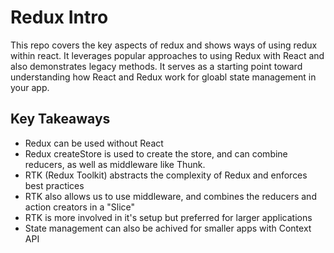 # Redux Intro

This repo covers the key aspects of redux and shows ways of using redux within react. It leverages popular approaches to using Redux with React and also demonstrates legacy methods. It serves as a starting point toward understanding how React and Redux work for gloabl state management in your app.

## Key Takeaways

- Redux can be used without React
- Redux createStore is used to create the store, and can combine reducers, as well as middleware like Thunk.
- RTK (Redux Toolkit) abstracts the complexity of Redux and enforces best practices
- RTK also allows us to use middleware, and combines the reducers and action creators in a "Slice"
- RTK is more involved in it's setup but preferred for larger applications
- State management can also be achived for smaller apps with Context API
